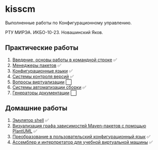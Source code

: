 # kisscm
Выполненные работы по Конфигурационному управлению.

РТУ МИРЭА. ИКБО-10-23. Новашинский Яков.

## Практические работы

1. [Введение, основы работы в командной строке](prac1/prac1.md) :white_check_mark:
2. [Менеджеры пакетов](prac2/prac2.md) :white_check_mark:
3. [Конфигурационные языки](prac3/prac3.md) :white_check_mark:
4. [Системы контроля версий](prac4/prac4.md) :white_check_mark:
5. [Вопросы виртуализации](prac5/prac5.md) :white_large_square:
6. [Системы автоматизации сборки](prac6/prac6.md) :white_check_mark:
7. [Генераторы документации](prac7/prac7.md) :white_large_square:

## Домашние работы

1. [Эмулятор shell](https://github.com/DefriDwamn/cpp-terminal) :white_check_mark:
2. [Визуализация графа зависимостей Maven-пакетов с помощью PlantUML](https://github.com/DefriDwamn/maven-deps) :white_check_mark:
3. [Преобразование в пользовательский конфигурационный язык](https://github.com/DefriDwamn/config-translator) :white_check_mark:
4. [Aссемблер и интерпретатор для учебной виртуальной машины](https://github.com/DefriDwamn/asm-interpet-cpp) :white_check_mark:
